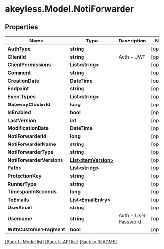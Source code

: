 # akeyless.Model.NotiForwarder

## Properties

Name | Type | Description | Notes
------------ | ------------- | ------------- | -------------
**AuthType** | **string** |  | [optional] 
**ClientId** | **string** | Auth - JWT | [optional] 
**ClientPermissions** | **List&lt;string&gt;** |  | [optional] 
**Comment** | **string** |  | [optional] 
**CreationDate** | **DateTime** |  | [optional] 
**Endpoint** | **string** |  | [optional] 
**EventTypes** | **List&lt;string&gt;** |  | [optional] 
**GatewayClusterId** | **long** |  | [optional] 
**IsEnabled** | **bool** |  | [optional] 
**LastVersion** | **int** |  | [optional] 
**ModificationDate** | **DateTime** |  | [optional] 
**NotiForwarderId** | **long** |  | [optional] 
**NotiForwarderName** | **string** |  | [optional] 
**NotiForwarderType** | **string** |  | [optional] 
**NotiForwarderVersions** | [**List&lt;ItemVersion&gt;**](ItemVersion.md) |  | [optional] 
**Paths** | **List&lt;string&gt;** |  | [optional] 
**ProtectionKey** | **string** |  | [optional] 
**RunnerType** | **string** |  | [optional] 
**TimespanInSeconds** | **long** |  | [optional] 
**ToEmails** | [**List&lt;EmailEntry&gt;**](EmailEntry.md) |  | [optional] 
**UserEmail** | **string** |  | [optional] 
**Username** | **string** | Auth - User Password | [optional] 
**WithCustomerFragment** | **bool** |  | [optional] 

[[Back to Model list]](../README.md#documentation-for-models) [[Back to API list]](../README.md#documentation-for-api-endpoints) [[Back to README]](../README.md)

